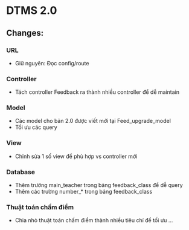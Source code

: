 # DTMS 2.0
## Changes:

### URL
* Giữ nguyên: Đọc config/route

### Controller
* Tách controller Feedback ra thành nhiều controller để dễ maintain

### Model
* Các model cho bản 2.0 được viết mới tại Feed_upgrade_model
* Tối ưu các query

### View
* Chỉnh sửa 1 số view để phù hợp vs controller mới

### Database
* Thêm trường main_teacher trong bảng feedback_class để dễ query
* Thêm các trường number_* trong bảng feedback_class

### Thuật toán chấm điểm
* Chia nhỏ thuật toán chấm điểm thành nhiều tiêu chí để tối ưu ...